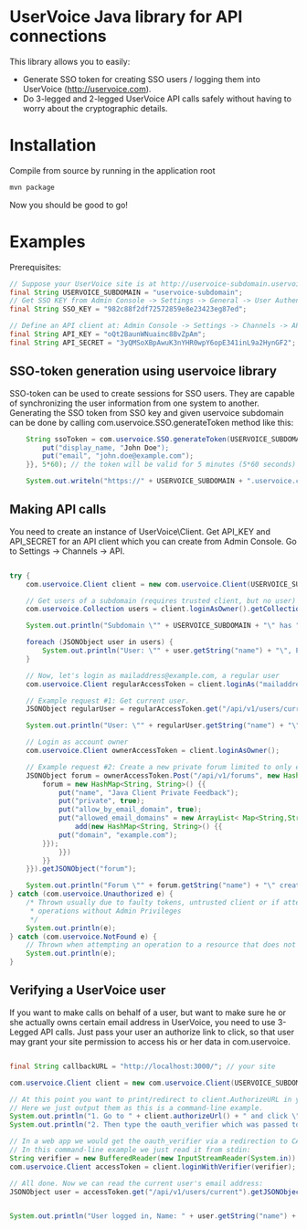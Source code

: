 UserVoice Java library for API connections
========================================

This library allows you to easily:
* Generate SSO token for creating SSO users / logging them into UserVoice (http://uservoice.com).
* Do 3-legged and 2-legged UserVoice API calls safely without having to worry about the cryptographic details.

Installation
============

Compile from source by running in the application root
```sh
mvn package
```

Now you should be good to go!

Examples
========

Prerequisites:

```java
// Suppose your UserVoice site is at http://uservoice-subdomain.uservoice.com/
final String USERVOICE_SUBDOMAIN = "uservoice-subdomain";
// Get SSO KEY from Admin Console -> Settings -> General -> User Authentication
final String SSO_KEY = "982c88f2df72572859e8e23423eg87ed";

// Define an API client at: Admin Console -> Settings -> Channels -> API
final String API_KEY = "oQt2BaunWNuainc8BvZpAm";
final String API_SECRET = "3yQMSoXBpAwuK3nYHR0wpY6opE341inL9a2HynGF2";

```

SSO-token generation using uservoice library
--------------------------------------------

SSO-token can be used to create sessions for SSO users. They are capable of synchronizing the user information from one system to another.
Generating the SSO token from SSO key and given uservoice subdomain can be done by calling com.uservoice.SSO.generateToken method like this:

```java
    String ssoToken = com.uservoice.SSO.generateToken(USERVOICE_SUBDOMAIN, SSO_KEY, new HashMap<String, String>() {{
        put("display_name, "John Doe");
        put("email", "john.doe@example.com");
    }}, 5*60); // the token will be valid for 5 minutes (5*60 seconds) by default

    System.out.writeln("https://" + USERVOICE_SUBDOMAIN + ".uservoice.com/?sso=" + ssoToken);
```

Making API calls
----------------

You need to create an instance of UserVoice\\Client. Get API_KEY and API_SECRET for an API client which you can create
from Admin Console. Go to Settings -> Channels -> API.

```java

try {
    com.uservoice.Client client = new com.uservoice.Client(USERVOICE_SUBDOMAIN, API_KEY, API_SECRET);

    // Get users of a subdomain (requires trusted client, but no user)
    com.uservoice.Collection users = client.loginAsOwner().getCollection("/api/v1/users");

    System.out.println("Subdomain \"" + USERVOICE_SUBDOMAIN + "\" has " + users.size() + " users.");

    foreach (JSONObject user in users) {
        System.out.println("User: \"" + user.getString("name") + "\", Profile URL: " + user.getString("url"));
    }

    // Now, let's login as mailaddress@example.com, a regular user
    com.uservoice.Client regularAccessToken = client.loginAs("mailaddress@example.com");

    // Example request #1: Get current user.
    JSONObject regularUser = regularAccessToken.get("/api/v1/users/current").getJSONObject("user");

    System.out.println("User: \"" + regularUser.getString("name") + "\", Profile URL: " + regularUser.getString("url"));

    // Login as account owner
    com.uservoice.Client ownerAccessToken = client.loginAsOwner();

    // Example request #2: Create a new private forum limited to only example.com email domain.
    JSONObject forum = ownerAccessToken.Post("/api/v1/forums", new HashMap<String, String>() {{
        forum = new HashMap<String, String>() {{
            put("name", "Java Client Private Feedback");
            put("private", true);
            put("allow_by_email_domain", true);
            put("allowed_email_domains" = new ArrayList< Map<String,String> {{
                add(new HashMap<String, String>() {{
		    put("domain", "example.com");
		}});
            }})
        }}
    }}).getJSONObject("forum");

    System.out.println("Forum \"" + forum.getString("name") + "\" created! URL: " + forum.getString("url"));
} catch (com.uservoice.Unauthorized e) {
    /* Thrown usually due to faulty tokens, untrusted client or if attempting
     * operations without Admin Privileges
     */
    System.out.println(e);
} catch (com.uservoice.NotFound e) {
    // Thrown when attempting an operation to a resource that does not exist
    System.out.println(e);
}

```

Verifying a UserVoice user
--------------------------

If you want to make calls on behalf of a user, but want to make sure he or she
actually owns certain email address in UserVoice, you need to use 3-Legged API
calls. Just pass your user an authorize link to click, so that user may grant
your site permission to access his or her data in com.uservoice.

```java

final String callbackURL = "http://localhost:3000/"; // your site

com.uservoice.Client client = new com.uservoice.Client(USERVOICE_SUBDOMAIN, API_KEY, API_SECRET, callbackURL);

// At this point you want to print/redirect to client.AuthorizeURL in your application.
// Here we just output them as this is a command-line example.
System.out.println("1. Go to " + client.authorizeUrl() + " and click \"Allow access\".");
System.out.println("2. Then type the oauth_verifier which was passed to the callback URL:");

// In a web app we would get the oauth_verifier via a redirection to CALLBACK_URL.
// In this command-line example we just read it from stdin:
String verifier = new BufferedReader(new InputStreamReader(System.in)).readLine();
com.uservoice.Client accessToken = client.loginWithVerifier(verifier);

// All done. Now we can read the current user's email address:
JSONObject user = accessToken.get("/api/v1/users/current").getJSONObject("user");


System.out.println("User logged in, Name: " + user.getString("name") + ", email: " + user.getString("email"));

```
